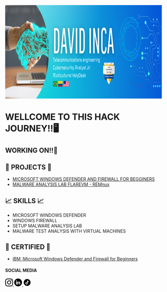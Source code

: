  <img src="BannerHeader.png" alt="Header" title="Header" width="1300" height="300" /> 

# WELLCOME TO THIS HACK JOURNEY!!🖥️
<h2>WORKING ON!!👷</h2>

<h2>🦾 PROJECTS 🦾</h2>
<body>
  <ul>
 <li><a href="http://www.github.com/FelipeINCA/MICROSOFTWINDOWSDEFENDER">MICROSOFT WINDOWS DEFENDER AND FIREWALL FOR BEGGINERS</a></li>
 <li><a href="http://www.github.com/FelipeINCA/MALWAREANALYSISLAB">MALWARE ANALYSIS LAB FLAREVM - REMnux</a></li>
  
  </ul>
</body>

<h2>📈 SKILLS 📈</h2>
<body>
  <ul>
    <li>MICROSOFT WINDOWS DEFENDER</li>
    <li>WINDOWS FIREWALL</li>
    <li>SETUP MALWARE ANALYSIS LAB</li>
    <li>MALWARE TEST ANALYSIS WITH VIRTUAL MACHINES</li>
  </ul>
</body>

<h2>📖 CERTIFIED 📖</h2>
<body>
  <ul>
    <li><a href="https://coursera.org/share/b17c6819fd2c6379902c1433ad34fab4"> IBM :Microsoft Windows Defender and Firewall for Beginners</a></li>
  </ul>
</body>


<h4>SOCIAL MEDIA</h4>
<a href=https://www.instagram.com/felipe_tant>
  <img src="main 1.png" alt="Instagram" title="Instagram" width="25" height="25" /> </a>

<a href=https://www.linkedin.com/in/felipe-quinteroinca>
  <img src="main 2.png" alt="Linkedin" title="Linkedin" width="25" height="25" /> </a>

<a href=https://www.tiktok.com/@felipequinteroinc>
  <img src="main 3.png" alt="TikTok" title="TikTok" width="25" height="25" /> </a>
